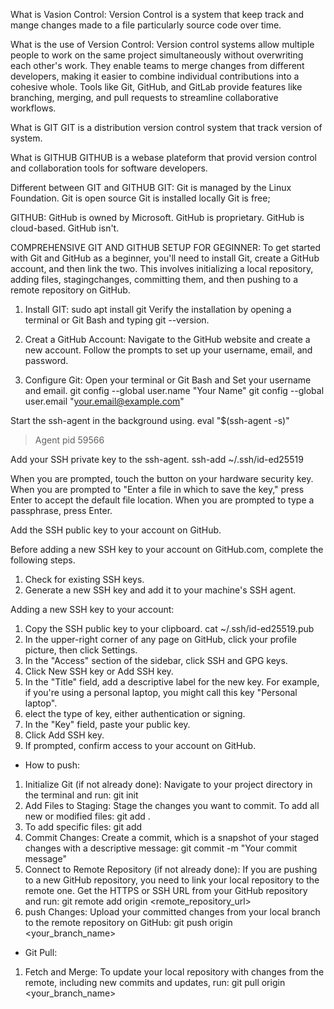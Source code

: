 What is Vasion Control:
Version Control is a system that keep track and mange changes made to a file particularly source code over time.

What is the use of Version Control:
Version control systems allow multiple people to work on the same project simultaneously without overwriting each other's work. 
They enable teams to merge changes from different developers, making it easier to combine individual contributions into a cohesive whole. 
Tools like Git, GitHub, and GitLab provide features like branching, merging, and pull requests to streamline collaborative workflows. 

What is GIT
GIT is a distribution version control system that track version of system.

What is GITHUB
GITHUB is a webase plateform  that provid version control and collaboration tools for software developers.

Different between GIT and  GITHUB
GIT:
Git is managed by the Linux Foundation.
Git is open source
Git is installed locally
Git is free;

GITHUB:
GitHub is owned by Microsoft.
GitHub is proprietary.
GitHub is cloud-based.
GitHub isn't.


COMPREHENSIVE GIT AND GITHUB SETUP
FOR GEGINNER:
To get started with Git and GitHub as a beginner, you'll need to install Git, create a GitHub account, and then link the two. This involves initializing a local repository, adding files, stagingchanges, committing them, and then pushing to a remote repository on GitHub. 

1. Install GIT:
sudo apt install git 
Verify the installation by opening a terminal or Git Bash and typing git --version. 

2. Creat a GitHub Account:
Navigate to the GitHub website and create a new account.
Follow the prompts to set up your username, email, and password. 

3.  Configure Git:
Open your terminal or Git Bash and Set your username and email. 
git config --global user.name "Your Name"
git config --global user.email "your.email@example.com"

Start the ssh-agent in the background using.
eval "$(ssh-agent -s)"
> Agent pid 59566

Add your SSH private key to the ssh-agent.
ssh-add ~/.ssh/id-ed25519

When you are prompted, touch the button on your hardware security key.
When you are prompted to "Enter a file in which to save the key," press Enter to accept the default file location.
When you are prompted to type a passphrase, press Enter.

Add the SSH public key to your account on GitHub. 

Before adding a new SSH key to your account on GitHub.com, complete the following steps.
1. Check for existing SSH keys.
2. Generate a new SSH key and add it to your machine's SSH agent.

Adding a new SSH key to your account:
1. Copy the SSH public key to your clipboard.
cat ~/.ssh/id-ed25519.pub
2. In the upper-right corner of any page on GitHub, click your profile picture, then click  Settings.
3. In the "Access" section of the sidebar, click  SSH and GPG keys.
4. Click New SSH key or Add SSH key.
5. In the "Title" field, add a descriptive label for the new key. For example, if you're using a personal laptop, you might call this key "Personal laptop".
6. elect the type of key, either authentication or signing. 
7. In the "Key" field, paste your public key.
8. Click Add SSH key.
9. If prompted, confirm access to your account on GitHub.

* How to push:
1. Initialize Git (if not already done): Navigate to your project directory in the terminal and run:    git init
2. Add Files to Staging: Stage the changes you want to commit. To add all new or modified files:
    git add . 
3. To add specific files:
       git add <filename>
4. Commit Changes: Create a commit, which is a snapshot of your staged changes with a descriptive message:
          git commit -m "Your commit message"
5. Connect to Remote Repository (if not already done): If you are pushing to a new GitHub repository, you need to link your local repository to the remote one. Get the HTTPS or SSH URL from your GitHub repository and run:
             git remote add origin <remote_repository_url>
6. push Changes: Upload your committed changes from your local branch to the remote repository on GitHub:
           git push origin <your_branch_name>
* Git Pull: 
1. Fetch and Merge: To update your local repository with changes from the remote, including new commits and updates, run:
            git pull origin <your_branch_name>
